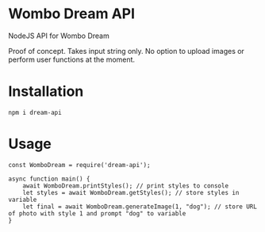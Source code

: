# Wombo Dream API
NodeJS API for Wombo Dream

Proof of concept. Takes input string only. No option to upload images or perform user functions at the moment.

# Installation

`npm i dream-api`

# Usage

```
const WomboDream = require('dream-api');

async function main() {
    await WomboDream.printStyles(); // print styles to console
    let styles = await WomboDream.getStyles(); // store styles in variable
    let final = await WomboDream.generateImage(1, "dog"); // store URL of photo with style 1 and prompt "dog" to variable
}
```
